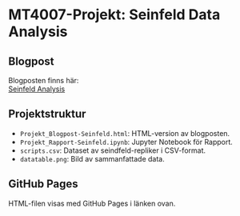 # MT4007-Projekt: Seinfeld Data Analysis

## Blogpost
Blogposten finns här:  
[Seinfeld Analysis](https://sebastianbaarsen.github.io/su-mt4007/Project/Projekt_Blogpost-Seinfeld.html)
                    


## Projektstruktur
- `Projekt_Blogpost-Seinfeld.html`: HTML-version av blogposten.
- `Projekt_Rapport-Seinfeld.ipynb`: Jupyter Notebook för Rapport.
- `scripts.csv`: Dataset av seindfeld-repliker i CSV-format.
- `datatable.png`: Bild av sammanfattade data.

## GitHub Pages
HTML-filen visas med GitHub Pages i länken ovan. 
